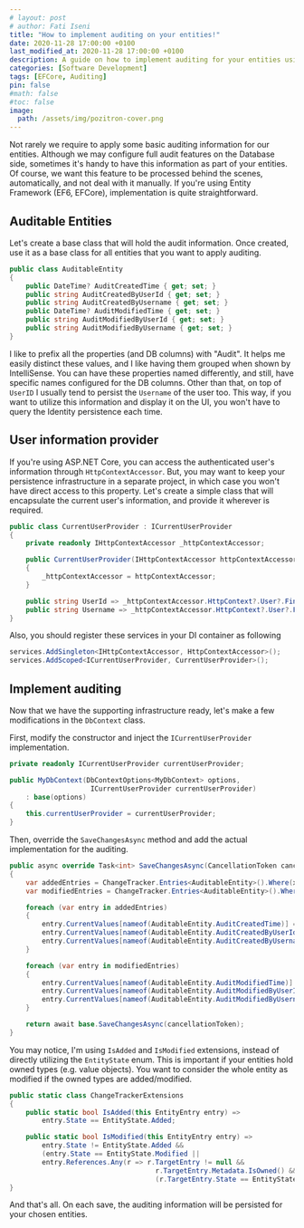 ```yaml
---
# layout: post
# author: Fati Iseni
title: "How to implement auditing on your entities!"
date: 2020-11-28 17:00:00 +0100
last_modified_at: 2020-11-28 17:00:00 +0100
description: A guide on how to implement auditing for your entities using Entity Framework.
categories: [Software Development]
tags: [EFCore, Auditing]
pin: false
#math: false
#toc: false
image:
  path: /assets/img/pozitron-cover.png
---
```

Not rarely we require to apply some basic auditing information for our entities. Although we may configure full audit features on the Database side, sometimes it's handy to have this information as part of your entities.
Of course, we want this feature to be processed behind the scenes, automatically, and not deal with it manually. If you're using Entity Framework (EF6, EFCore), implementation is quite straightforward.

## Auditable Entities

Let's create a base class that will hold the audit information. Once created, use it as a base class for all entities that you want to apply auditing.

```c#
public class AuditableEntity
{
    public DateTime? AuditCreatedTime { get; set; }
    public string AuditCreatedByUserId { get; set; }
    public string AuditCreatedByUsername { get; set; }
    public DateTime? AuditModifiedTime { get; set; }
    public string AuditModifiedByUserId { get; set; }
    public string AuditModifiedByUsername { get; set; }
}
```

I like to prefix all the properties (and DB columns) with "Audit". It helps me easily distinct these values, and I like having them grouped when shown by IntelliSense. You can have these properties named differently, and still, have specific names configured for the DB columns.
Other than that, on top of `UserID` I usually tend to persist the `Username` of the user too. This way, if you want to utilize this information and display it on the UI, you won't have to query the Identity persistence each time.

## User information provider

If you're using ASP.NET Core, you can access the authenticated user's information through `HttpContextAccessor`. But, you may want to keep your persistence infrastructure in a separate project, in which case you won't have direct access to this property.
Let's create a simple class that will encapsulate the current user's information, and provide it wherever is required.

```c#
public class CurrentUserProvider : ICurrentUserProvider
{
    private readonly IHttpContextAccessor _httpContextAccessor;

    public CurrentUserProvider(IHttpContextAccessor httpContextAccessor)
    {
        _httpContextAccessor = httpContextAccessor;
    }

    public string UserId => _httpContextAccessor.HttpContext?.User?.FindFirstValue(ClaimTypes.NameIdentifier);
    public string Username => _httpContextAccessor.HttpContext?.User?.FindFirstValue(ClaimTypes.Name);
}
```

Also, you should register these services in your DI container as following

```c#
services.AddSingleton<IHttpContextAccessor, HttpContextAccessor>();
services.AddScoped<ICurrentUserProvider, CurrentUserProvider>();
```

## Implement auditing

Now that we have the supporting infrastructure ready, let's make a few modifications in the `DbContext` class.

First, modify the constructor and inject the `ICurrentUserProvider` implementation.

```c#
private readonly ICurrentUserProvider currentUserProvider;

public MyDbContext(DbContextOptions<MyDbContext> options,
                    ICurrentUserProvider currentUserProvider)
    : base(options)
{
    this.currentUserProvider = currentUserProvider;
}
```

Then, override the `SaveChangesAsync` method and add the actual implementation for the auditing.

```c#
public async override Task<int> SaveChangesAsync(CancellationToken cancellationToken = default)
{
    var addedEntries = ChangeTracker.Entries<AuditableEntity>().Where(x => x.IsAdded());
    var modifiedEntries = ChangeTracker.Entries<AuditableEntity>().Where(x => x.IsModified());

    foreach (var entry in addedEntries)
    {
        entry.CurrentValues[nameof(AuditableEntity.AuditCreatedTime)] = DateTime.Now;
        entry.CurrentValues[nameof(AuditableEntity.AuditCreatedByUserId)] = currentUserProvider?.UserId;
        entry.CurrentValues[nameof(AuditableEntity.AuditCreatedByUsername)] = currentUserProvider?.Username;
    }

    foreach (var entry in modifiedEntries)
    {
        entry.CurrentValues[nameof(AuditableEntity.AuditModifiedTime)] = DateTime.Now;
        entry.CurrentValues[nameof(AuditableEntity.AuditModifiedByUserId)] = currentUserProvider?.UserId;
        entry.CurrentValues[nameof(AuditableEntity.AuditModifiedByUsername)] = currentUserProvider?.Username;
    }

    return await base.SaveChangesAsync(cancellationToken);
}
```

You may notice, I'm using `IsAdded` and `IsModified` extensions, instead of directly utilizing the `EntityState` enum. This is important if your entities hold owned types (e.g. value objects). You want to consider the whole entity as modified if the owned types are added/modified.

```c#
public static class ChangeTrackerExtensions
{
    public static bool IsAdded(this EntityEntry entry) =>
        entry.State == EntityState.Added;

    public static bool IsModified(this EntityEntry entry) =>
        entry.State != EntityState.Added &&
        (entry.State == EntityState.Modified ||
        entry.References.Any(r => r.TargetEntry != null && 
                                    r.TargetEntry.Metadata.IsOwned() && 
                                    (r.TargetEntry.State == EntityState.Added || r.TargetEntry.State == EntityState.Modified)));
}
```

And that's all. On each save, the auditing information will be persisted for your chosen entities.